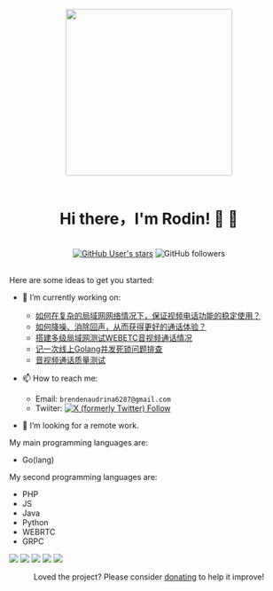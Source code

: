 <div id="header" align="center">
<img width = '300' hight = '300'  src="https://media2.giphy.com/media/v1.Y2lkPTc5MGI3NjExbmdoaTh3c2oxOTlxNnRnNWxjb3Q4cmh1cnZnbHpnbzhnOHptNnc5NSZlcD12MV9pbnRlcm5hbF9naWZfYnlfaWQmY3Q9Zw/bGgsc5mWoryfgKBx1u/giphy.gif"/>
<!-- <img width = '300' hight = '300'  src="https://anime-girls-holding-programming-books.netlify.app/static/Takebe_Saori_on_Web_Assembly_With_Rust-8f70c36b6823036ee259737b6088e2b8.png"/> -->

</div> 
<br>

<div id="body" align="center">
  <h1> Hi there，I'm Rodin! 👋 👋</h1>
  <br>
  <div>
  <a target="_blank" href="https://github.com/snowlyg"> <img alt="GitHub User's stars" src="https://img.shields.io/github/stars/snowlyg"></a>
  <img alt="GitHub followers" src="https://img.shields.io/github/followers/snowlyg">
</div>
</div>
<br>

<!--
**snowlyg/snowlyg** is a ✨ _special_ ✨ repository because its `README.md` (this file) appears on your GitHub profile.
-->

Here are some ideas to get you started:

- 🔭 I’m currently working on:
  - [如何在复杂的局域网网络情况下，保证视频电话功能的稳定使用？](https://emphasized-burst-0c5.notion.site/111e8b936fa681519c28c6cde831ff89)
  - [如何降噪、消除回声，从而获得更好的通话体验？](https://emphasized-burst-0c5.notion.site/181e8b936fa6806fb421e5bd2b32591e)
  - [搭建多级局域网测试WEBETC音视频通话情况](https://emphasized-burst-0c5.notion.site/WEBETC-1a0e8b936fa6800e9132fb37eaf54cad)
  - [记一次线上Golang并发死锁问题排查](https://emphasized-burst-0c5.notion.site/Golang-1d3e8b936fa6809eb9b0e777dcf7e435)
  - [音视频通话质量测试](./test.docx)
- 📫 How to reach me: 

  - Email: `brendenaudrina6287@gmail.com`
  - Twiiter: <a target="_blank" href="https://twitter.com/rodin990"> <img alt="X (formerly Twitter) Follow" src="https://img.shields.io/twitter/follow/rodin990"></a>
- 🤔 I’m looking for a remote work.
<!--
- 🌱 I’m currently learning ...
- 🤔 I’m looking for help with ...
- 👯 I’m looking to collaborate on ...
- 💬 Ask me about ...
- 😄 Pronouns: ...
- ⚡ Fun fact: ...
-->

My main programming languages are:

  - Go(lang)

My second programming languages are:

  - PHP
  - JS
  - Java
  - Python
  - WEBRTC
  - GRPC
  
![](https://github-profile-summary-cards.vercel.app/api/cards/profile-details?username=snowlyg&theme=github)
![](https://github-profile-summary-cards.vercel.app/api/cards/repos-per-language?username=snowlyg&theme=github)
![](https://github-profile-summary-cards.vercel.app/api/cards/most-commit-language?username=snowlyg&theme=github)
![](https://github-profile-summary-cards.vercel.app/api/cards/stats?username=snowlyg&theme=github)
![](https://github-profile-summary-cards.vercel.app/api/cards/productive-time?username=snowlyg&theme=github)
<!--  [![Ido's github stats](https://github-readme-stats.vercel.app/api?username=snowlyg&show_icons=true&theme=radical)](https://github.com/anuraghazra/github-readme-stats) -->


<p align="center">Loved the project? Please consider <a href="https://paypal.me/snowlyg?country.x=C2&locale.x=zh_XC">donating</a> to help it improve!
